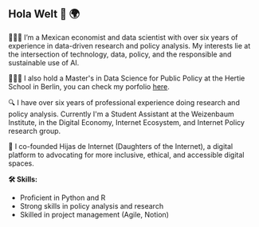 ## Hola Welt 👋 🌍

👩🏽‍💻 I’m a Mexican economist and data scientist with over six years of experience in data-driven research and policy analysis. My interests lie at the intersection of technology, data, policy, and the responsible and sustainable use of AI.

👩🏽‍🎓 I also hold a Master's in Data Science for Public Policy at the Hertie School in Berlin, you can check my porfolio [here](monlo.github.io/mlp-portfolio/).  

🔍 I have over six years of professional experience doing research and policy analysis. Currently I'm a Student Assistant at the Weizenbaum Institute, in the Digital Economy, Internet Ecosystem, and Internet Policy research group. 

🌱 I co-founded Hijas de Internet (Daughters of the Internet), a digital platform to advocating for more inclusive, ethical, and accessible digital spaces. 

**🛠️ Skills:**
- Proficient in Python and R 
- Strong skills in policy analysis and research 
- Skilled in project management (Agile, Notion) 
